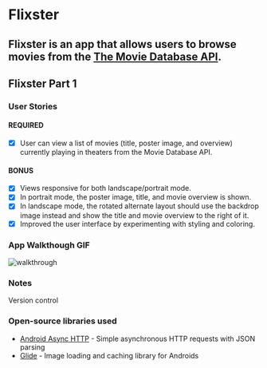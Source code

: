 # Flixster

Flixster is an app that allows users to browse movies from the [The Movie Database API](http://docs.themoviedb.apiary.io/#).
---

## Flixster Part 1

### User Stories

#### REQUIRED
- [x] User can view a list of movies (title, poster image, and overview) currently playing in theaters from the Movie Database API.

#### BONUS
- [x] Views responsive for both landscape/portrait mode.
- [x] In portrait mode, the poster image, title, and movie overview is shown.
- [x] In landscape mode, the rotated alternate layout should use the backdrop image instead and show the title and movie overview to the right of it.
- [x] Improved the user interface by experimenting with styling and coloring.

### App Walkthough GIF

![walkthrough](https://user-images.githubusercontent.com/80597347/155463818-2307c929-3fff-4530-b94e-2be68781d135.gif)



### Notes

Version control

### Open-source libraries used

- [Android Async HTTP](https://github.com/codepath/CPAsyncHttpClient) - Simple asynchronous HTTP requests with JSON parsing
- [Glide](https://github.com/bumptech/glide) - Image loading and caching library for Androids
